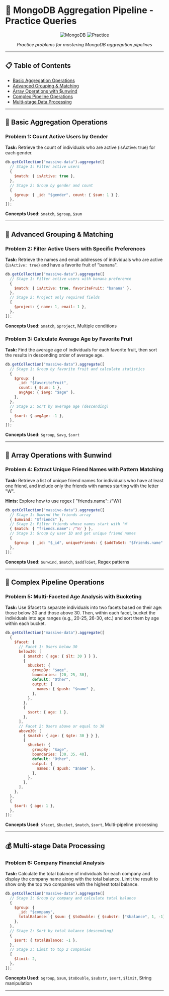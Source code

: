 # 🚀 MongoDB Aggregation Pipeline - Practice Queries

<div align="center">

![MongoDB](https://img.shields.io/badge/MongoDB-4EA94B?style=for-the-badge&logo=mongodb&logoColor=white)
![Practice](https://img.shields.io/badge/Practice-Queries-blue?style=for-the-badge)

_Practice problems for mastering MongoDB aggregation pipelines_

</div>

---

## 📋 Table of Contents

- [Basic Aggregation Operations](#basic-aggregation-operations)
- [Advanced Grouping & Matching](#advanced-grouping--matching)
- [Array Operations with $unwind](#array-operations-with-unwind)
- [Complex Pipeline Operations](#complex-pipeline-operations)
- [Multi-stage Data Processing](#multi-stage-data-processing)

---

## 🔰 Basic Aggregation Operations

### Problem 1: Count Active Users by Gender

**Task:** Retrieve the count of individuals who are active (isActive: true) for each gender.

```javascript
db.getCollection("massive-data").aggregate([
  // Stage 1: Filter active users
  {
    $match: { isActive: true },
  },
  // Stage 2: Group by gender and count
  {
    $group: { _id: "$gender", count: { $sum: 1 } },
  },
]);
```

**Concepts Used:** `$match`, `$group`, `$sum`

---

## 🎯 Advanced Grouping & Matching

### Problem 2: Filter Active Users with Specific Preferences

**Task:** Retrieve the names and email addresses of individuals who are active (`isActive: true`) and have a favorite fruit of "banana".

```javascript
db.getCollection("massive-data").aggregate([
  // Stage 1: Filter active users with banana preference
  {
    $match: { isActive: true, favoriteFruit: "banana" },
  },
  // Stage 2: Project only required fields
  {
    $project: { name: 1, email: 1 },
  },
]);
```

**Concepts Used:** `$match`, `$project`, Multiple conditions

### Problem 3: Calculate Average Age by Favorite Fruit

**Task:** Find the average age of individuals for each favorite fruit, then sort the results in descending order of average age.

```javascript
db.getCollection("massive-data").aggregate([
  // Stage 1: Group by favorite fruit and calculate statistics
  {
    $group: {
      _id: "$favoriteFruit",
      count: { $sum: 1 },
      avgAge: { $avg: "$age" },
    },
  },
  // Stage 2: Sort by average age (descending)
  {
    $sort: { avgAge: -1 },
  },
]);
```

**Concepts Used:** `$group`, `$avg`, `$sort`

---

## 🔄 Array Operations with $unwind

### Problem 4: Extract Unique Friend Names with Pattern Matching

**Task:** Retrieve a list of unique friend names for individuals who have at least one friend, and include only the friends with names starting with the letter "W".

**Hints:** Explore how to use regex [ "friends.name": /^W/]

```javascript
db.getCollection("massive-data").aggregate([
  // Stage 1: Unwind the friends array
  { $unwind: "$friends" },
  // Stage 2: Filter friends whose names start with 'W'
  { $match: { "friends.name": /^W/ } },
  // Stage 3: Group by user ID and get unique friend names
  {
    $group: { _id: "$_id", uniqueFriends: { $addToSet: "$friends.name" } },
  },
]);
```

**Concepts Used:** `$unwind`, `$match`, `$addToSet`, Regex patterns

---

## 🚀 Complex Pipeline Operations

### Problem 5: Multi-Faceted Age Analysis with Bucketing

**Task:** Use $facet to separate individuals into two facets based on their age: those below 30 and those above 30. Then, within each facet, bucket the individuals into age ranges (e.g., 20-25, 26-30, etc.) and sort them by age within each bucket.

```javascript
db.getCollection("massive-data").aggregate([
  {
    $facet: {
      // Facet 1: Users below 30
      below30: [
        { $match: { age: { $lt: 30 } } },
        {
          $bucket: {
            groupBy: "$age",
            boundaries: [20, 25, 30],
            default: "Other",
            output: {
              names: { $push: "$name" },
            },
          },
        },
        {
          $sort: { age: 1 },
        },
      ],
      // Facet 2: Users above or equal to 30
      above30: [
        { $match: { age: { $gte: 30 } } },
        {
          $bucket: {
            groupBy: "$age",
            boundaries: [30, 35, 40],
            default: "Other",
            output: {
              names: { $push: "$name" },
            },
          },
        },
      ],
    },
  },
  {
    $sort: { age: 1 },
  },
]);
```

**Concepts Used:** `$facet`, `$bucket`, `$match`, `$sort`, Multi-pipeline processing

---

## 💰 Multi-stage Data Processing

### Problem 6: Company Financial Analysis

**Task:** Calculate the total balance of individuals for each company and display the company name along with the total balance. Limit the result to show only the top two companies with the highest total balance.

```javascript
db.getCollection("massive-data").aggregate([
  // Stage 1: Group by company and calculate total balance
  {
    $group: {
      _id: "$company",
      totalBalance: { $sum: { $toDouble: { $substr: ["$balance", 1, -1] } } },
    },
  },
  // Stage 2: Sort by total balance (descending)
  {
    $sort: { totalBalance: -1 },
  },
  // Stage 3: Limit to top 2 companies
  {
    $limit: 2,
  },
]);
```

**Concepts Used:** `$group`, `$sum`, `$toDouble`, `$substr`, `$sort`, `$limit`, String manipulation

---
